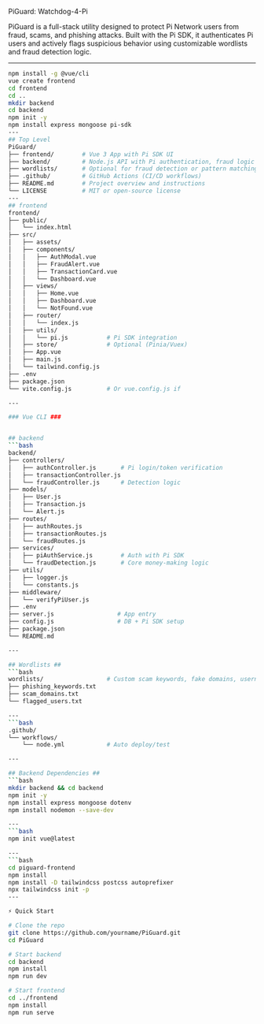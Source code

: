 PiGuard: Watchdog-4-Pi

PiGuard is a full-stack utility designed to protect Pi Network users from fraud, scams, and phishing attacks. Built with the Pi SDK, it authenticates Pi users and actively flags suspicious behavior using customizable wordlists and fraud detection logic.

---
```bash
npm install -g @vue/cli
vue create frontend
cd frontend
cd ..
mkdir backend
cd backend
npm init -y
npm install express mongoose pi-sdk
---
## Top Level
PiGuard/
├── frontend/        # Vue 3 App with Pi SDK UI
├── backend/         # Node.js API with Pi authentication, fraud logic
├── wordlists/       # Optional for fraud detection or pattern matching
├── .github/         # GitHub Actions (CI/CD workflows)
├── README.md        # Project overview and instructions
└── LICENSE          # MIT or open-source license
---
## frontend 
frontend/
├── public/
│   └── index.html
├── src/
│   ├── assets/
│   ├── components/
│   │   ├── AuthModal.vue
│   │   ├── FraudAlert.vue
│   │   ├── TransactionCard.vue
│   │   └── Dashboard.vue
│   ├── views/
│   │   ├── Home.vue
│   │   ├── Dashboard.vue
│   │   └── NotFound.vue
│   ├── router/
│   │   └── index.js
│   ├── utils/
│   │   └── pi.js           # Pi SDK integration
│   ├── store/              # Optional (Pinia/Vuex)
│   ├── App.vue
│   ├── main.js
│   └── tailwind.config.js
├── .env
├── package.json
└── vite.config.js          # Or vue.config.js if 

---

### Vue CLI ###


## backend
```bash
backend/
├── controllers/
│   ├── authController.js       # Pi login/token verification
│   ├── transactionController.js
│   └── fraudController.js      # Detection logic
├── models/
│   ├── User.js
│   ├── Transaction.js
│   └── Alert.js
├── routes/
│   ├── authRoutes.js
│   ├── transactionRoutes.js
│   └── fraudRoutes.js
├── services/
│   ├── piAuthService.js        # Auth with Pi SDK
│   └── fraudDetection.js       # Core money-making logic
├── utils/
│   ├── logger.js
│   └── constants.js
├── middleware/
│   └── verifyPiUser.js
├── .env
├── server.js                  # App entry
├── config.js                  # DB + Pi SDK setup
├── package.json
└── README.md

---

## Wordlists ##
```bash
wordlists/                  # Custom scam keywords, fake domains, usernames, etc.
├── phishing_keywords.txt
├── scam_domains.txt
└── flagged_users.txt

---
```bash
.github/
└── workflows/
    └── node.yml            # Auto deploy/test

---

## Backend Dependencies ##
```bash
mkdir backend && cd backend
npm init -y
npm install express mongoose dotenv
npm install nodemon --save-dev

---
```bash
npm init vue@latest

---
```bash
cd piguard-frontend
npm install
npm install -D tailwindcss postcss autoprefixer
npx tailwindcss init -p
---

⚡ Quick Start

# Clone the repo
git clone https://github.com/yourname/PiGuard.git
cd PiGuard

# Start backend
cd backend
npm install
npm run dev

# Start frontend
cd ../frontend
npm install
npm run serve